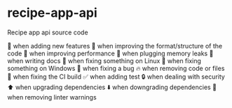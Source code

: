 # recipe-app-api
Recipe app api source code

:rocket: when adding new features
:art: when improving the format/structure of the code
:racehorse: when improving performance
:non-potable_water: when plugging memory leaks
:memo: when writing docs
:penguin: when fixing something on Linux
:checkered_flag: when fixing something on Windows
:bug: when fixing a bug
:fire: when removing code or files
:green_heart: when fixing the CI build
:white_check_mark: when adding test
:lock: when dealing with security
:arrow_up: when upgrading dependencies
:arrow_down: when downgrading dependencies
:shirt: when removing linter warnings
